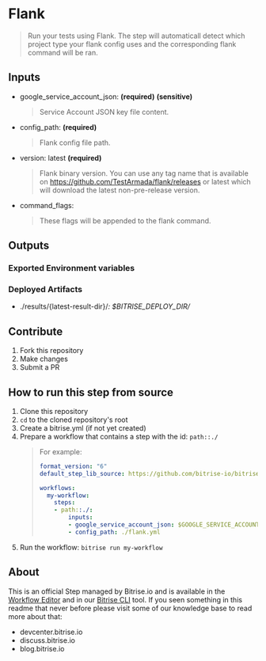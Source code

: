 # Flank

> Run your tests using Flank. The step will automaticall detect which project type your flank config uses and the corresponding flank command will be ran.

## Inputs

- google_service_account_json: __(required)__ __(sensitive)__
    > Service Account JSON key file content.
- config_path: __(required)__
    > Flank config file path.
- version: latest __(required)__
    > Flank binary version. You can use any tag name that is available on https://github.com/TestArmada/flank/releases or latest which will download the latest non-pre-release version.
- command_flags:
    > These flags will be appended to the flank command.

## Outputs

### Exported Environment variables

### Deployed Artifacts

- ./results/{latest-result-dir}/*: $BITRISE_DEPLOY_DIR/*

## Contribute

1. Fork this repository
1. Make changes
1. Submit a PR

## How to run this step from source

1. Clone this repository
1. `cd` to the cloned repository's root
1. Create a bitrise.yml (if not yet created)
1. Prepare a workflow that contains a step with the id: `path::./`
    > For example:
    > ```yaml
    > format_version: "6"
    > default_step_lib_source: https://github.com/bitrise-io/bitrise-steplib.git
    > 
    > workflows:
    >   my-workflow:
    >     steps:
    >     - path::./:
    >         inputs: 
    >         - google_service_account_json: $GOOGLE_SERVICE_ACCOUNT
    >         - config_path: ./flank.yml
    > ```
1. Run the workflow: `bitrise run my-workflow`

## About
This is an official Step managed by Bitrise.io and is available in the [Workflow Editor](https://www.bitrise.io/features/workflow-editor) and in our [Bitrise CLI](https://github.com/bitrise-io/bitrise) tool. If you seen something in this readme that never before please visit some of our knowledge base to read more about that:
  - devcenter.bitrise.io
  - discuss.bitrise.io
  - blog.bitrise.io
